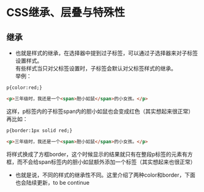 # CSS继承、层叠与特殊性

## 继承
* 也就是样式的继承，在选择器中提到过子标签，可以通过子选择器来对子标签设置样式。  
有些样式当只对父标签设置时，子标签会默认对父标签样式的继承。  
举例：
```html
p{color:red;}

<p>三年级时，我还是一个<span>胆小如鼠</span>的小女孩。</p>
```
这样，p标签内的子标签span内的胆小如鼠也会变成红色（其实想起来很正常）  
再比如：
```html
p{border:1px solid red;}

<p>三年级时，我还是一个<span>胆小如鼠</span>的小女孩。</p>
```
将样式换成了方框border，这个时候显示的结果就只有在整段p标签的元素有方框，而不会给span标签内的胆小如鼠额外添加一个标签（其实想起来也很正常）
* 也就是说，不同的样式的继承性不同。这里介绍了两种color和border，下面也会陆续更新，to be continue
